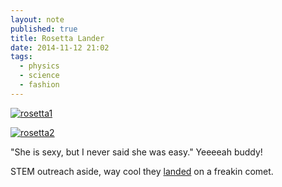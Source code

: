 ```yaml
---
layout: note
published: true
title: Rosetta Lander
date: 2014-11-12 21:02
tags:
  - physics
  - science
  - fashion
---
```


[![rosetta1](https://farm9.staticflickr.com/8267/15775944001_fdc5c9fb62_o.png)](https://farm9.staticflickr.com/8267/15775944001_fdc5c9fb62_o.png)

[![rosetta2](https://farm8.staticflickr.com/7549/15593009760_aef8cf460f_o.png)](https://farm8.staticflickr.com/7549/15593009760_aef8cf460f_o.png)

"She is sexy, but I never said she was easy."  Yeeeeah buddy!

STEM outreach aside, way cool they [landed](http://rosetta.esa.int) on a freakin comet.
